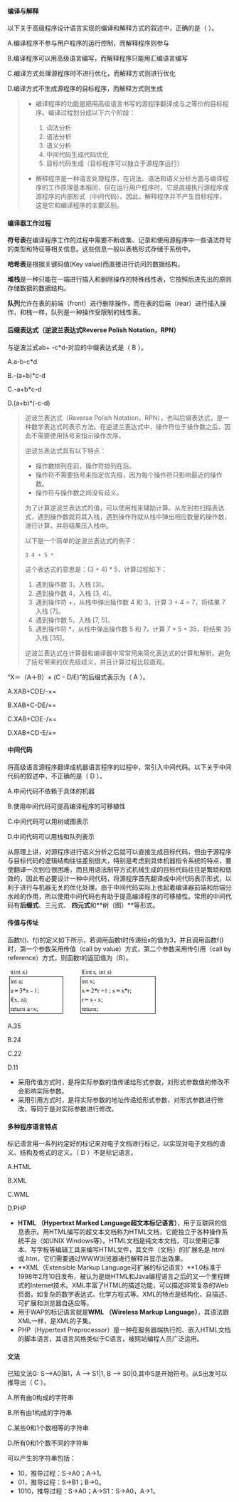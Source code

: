 #### 编译与解释

以下关于高级程序设计语言实现的编译和解释方式的叙述中，正确的是（  ）。

A.编译程序不参与用户程序的运行控制，而解释程序则参与

B.编译程序可以用高级语言编写，而解释程序只能用汇编语言编写

C.编译方式处理源程序时不进行优化，而解释方式则进行优化

D.编译方式不生成源程序的目标程序，而解释方式则生成

> - 编译程序的功能是把用高级语言书写的源程序翻译成与之等价的目标程序。编译过程划分成以下六个阶段：
>   1. 词法分析
>   2. 语法分析
>   3. 语义分析
>   4. 中间代码生成代码优化
>   5. 目标代码生成（目标程序可以独立于源程序运行）
>
> - 解释程序是一种语言处理程序，在词法、语法和语义分析方面与编译程序的工作原理基本相同，但在运行用户程序时，它是直接执行源程序或源程序的内部形式（中间代码）。因此，解释程序并不产生目标程序，这是它和编译程序的主要区别。



#### 编译器工作过程

**符号表**在编译程序工作的过程中需要不断收集、记录和使用源程序中一些语法符号的类型和特征等相关信息。这些信息一般以表格形式存储于系统中。

**哈希表**是根据关键码值(Key value)而直接进行访问的数据结构。

**堆栈**是一种只能在一端进行插入和删除操作的特殊线性表，它按照后进先出的原则存储数据的数据结构。

**队列**允许在表的前端（front）进行删除操作，而在表的后端（rear）进行插入操作，和栈一样，队列是一种操作受限制的线性表。 



#### 后缀表达式（逆波兰表达式Reverse Polish Notation，RPN）

与逆波兰式ab+ -c*d-对应的中缀表达式是（ B ）。

A.a-b-c*d

B.-(a+b)*c-d

C.-a+b*c-d

D.(a+b)*(-c-d)

>逆波兰表达式（Reverse Polish Notation，RPN），也叫后缀表达式，是一种数学表达式的表示方法。在逆波兰表达式中，操作符位于操作数之后，因此不需要使用括号来指示操作次序。
>
>逆波兰表达式具有以下特点：
>
>- 操作数排列在前，操作符排列在后。
>- 操作符不需要括号来指定优先级，因为每个操作符只影响最近的操作数。
>- 操作符与操作数之间没有歧义。
>
>为了计算逆波兰表达式的值，可以使用栈来辅助计算。从左到右扫描表达式，遇到操作数就将其入栈，遇到操作符就从栈中弹出相应数量的操作数，进行计算，并将结果压入栈中。
>
>以下是一个简单的逆波兰表达式的例子：
>
>```
>3 4 + 5 *
>```
>
>这个表达式的意思是：(3 + 4) * 5，计算过程如下：
>
>1. 遇到操作数 3，入栈 [3]。
>2. 遇到操作数 4，入栈 [3, 4]。
>3. 遇到操作符 +，从栈中弹出操作数 4 和 3，计算 3 + 4 = 7，将结果 7 入栈 [7]。
>4. 遇到操作数 5，入栈 [7, 5]。
>5. 遇到操作符 *，从栈中弹出操作数 5 和 7，计算 7 * 5 = 35，将结果 35 入栈 [35]。
>
>逆波兰表达式在计算器和编译器中常常用来简化表达式的计算和解析。避免了括号带来的优先级歧义，并且计算过程比较直观。

“X＝（A＋B）× (C - D/E)”的后缀式表示为（ A ）。

A.XAB+CDE/-×=

B.XAB+C-DE/×=

C.XAB+CDE-/×=

D.XAB+CD-E/×=



#### 中间代码

将高级语言源程序翻译成机器语言程序的过程中，常引入中间代码。以下关于中间代码的叙述中，不正确的是（ D ）。  

A.中间代码不依赖于具体的机器

B.使用中间代码可提高编译程序的可移植性

C.中间代码可以用树或图表示

D.中间代码可以用栈和队列表示

从原理上讲，对源程序进行语义分析之后就可以直接生成目标代码，但由于源程序与目标代码的逻辑结构往往差别很大，特别是考虑到具体机器指令系统的特点，要使翻译一次到位很困难，而且用语法制导方式机械生成的目标代码往往是繁琐和低效的，因此有必要设计一种中间代码，将源程序首先翻译成中间代码表示形式，以利于进行与机器无关的优化处理。由于中间代码实际上也起着编译器前端和后端分水岭的作用，所以使用中间代码也有助于提高编译程序的可移植性。常用的中间代码有**后缀式**、三元式、 **四元式**和**树（图）**等形式。



#### 传值与传址

函数t()、f()的定义如下所示，若调用函数t时传递给x的值为3，并且调用函数f()时，第一个参数采用传值（call by value）方式，第二个参数采用传引用（call by reference）方式，则函数t的返回值为（B）。

![img](img/108_604269.jpg)

 A.35

B.24

C.22

D.11

- 采用传值方式时，是将实际参数的值传递给形式参数，对形式参数值的修改不会影响实际参数。
- 采用引用方式时，是将实际参数的地址传递给形式参数，对形式参数进行修改，等同于是对实际参数进行修改。



#### 多种程序语言特点

标记语言用一系列约定好的标记来对电子文档进行标记，以实现对电子文档的语义、结构及格式的定义。（ D ）不是标记语言。

A.HTML

B.XML

C.WML

D.PHP

- **HTML （Hypertext Marked Language超文本标记语言）**，用于互联网的信息表示。用HTML编写的超文本文档称为HTML文档，它能独立于各种操作系统平台（如UNIX Windows等）。HTML文档是纯文本文档，可以使用记事本、写字板等编辑工具来编写HTML文件，其文件（文档）的扩展名是.html或.htm，它们需要通过WWW浏览器进行解释并显示出效果。
- **XML（Extensible Markup Language可扩展的标记语言）**1.0标准于1998年2月10日发布，被认为是继HTML和Java编程语言之后的又一个里程碑式的Internet技术。XML丰富了HTML的描述功能，可以描述非常复杂的Web页面，如复杂的数字表达式、化学方程式等。XML的特点是结构化、自描述、可扩展和浏览器自适应等。
- 用于WAP的标记语言就是**WML （Wireless Markup Language）**，其语法跟XML一样，是XML的子集。
- PHP（Hypertext Preprocessor）是一种在服务器端执行的、嵌入HTML文档的脚本语言，其语言风格类似于C语言，被网站编程人员广泛运用。



#### 文法

已知文法G: S—>A0|B1，A —> S1|1, B —> S0|0,其中S是开始符号。从S出发可以推导出（ C ）。

A.所有由0构成的字符串

B.所有由1构成的字符串

C.某些0和1个数相等的字符串

D.所有0和1个数不同的字符串

可以产生的字符串包括：

- 10，推导过程：S→A0；A→1。
- 01，推导过程：S→B1；B→0。
- 1010，推导过程：S→A0；A→S1：S→A0，A→1。







































